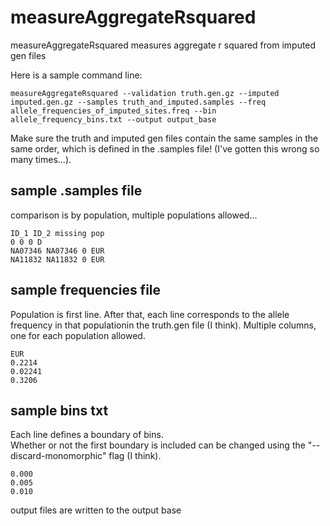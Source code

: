 measureAggregateRsquared
========================

measureAggregateRsquared measures aggregate r squared from imputed gen files

Here is a sample command line:

`measureAggregateRsquared --validation truth.gen.gz --imputed imputed.gen.gz --samples truth_and_imputed.samples --freq allele_frequencies_of_imputed_sites.freq --bin allele_frequency_bins.txt --output output_base`

Make sure the truth and imputed gen files contain the same samples in the same order, which is defined in the .samples file! (I've gotten this wrong so many times...). 

## sample .samples file
comparison is by population, multiple populations allowed...

    ID_1 ID_2 missing pop
    0 0 0 D
    NA07346 NA07346 0 EUR
    NA11832 NA11832 0 EUR

## sample frequencies file
Population is first line. After that, each line corresponds to the allele frequency in 
that populationin the truth.gen file (I think).  Multiple columns, one for each population
allowed.

    EUR
    0.2214
    0.02241
    0.3206

## sample bins txt
Each line defines a boundary of bins.  
Whether or not the first boundary is included can be changed using the "--discard-monomorphic" flag (I think).

    0.000
    0.005
    0.010

output files are written to the output base

